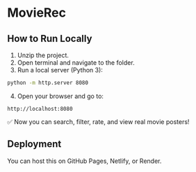 # MovieRec

## How to Run Locally

1. Unzip the project.
2. Open terminal and navigate to the folder.
3. Run a local server (Python 3):

```bash
python -m http.server 8080
```

4. Open your browser and go to:

```
http://localhost:8080
```

✅ Now you can search, filter, rate, and view real movie posters!

## Deployment

You can host this on GitHub Pages, Netlify, or Render.
